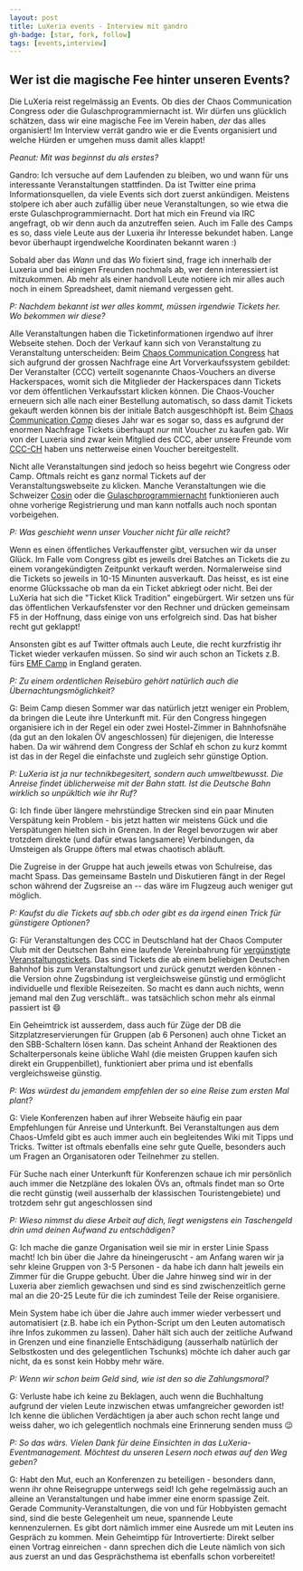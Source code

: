 ```yaml
---
layout: post
title: LuXeria events - Interview mit gandro
gh-badge: [star, fork, follow]
tags: [events,interview]
---
```


## Wer ist die magische Fee hinter unseren Events?
Die LuXeria reist regelmässig an Events. Ob dies der Chaos Communication Congress oder die Gulaschprogrammiernacht ist.
Wir dürfen uns glücklich schätzen, dass wir eine magische Fee im Verein haben, *der* das alles organisiert!
Im Interview verrät gandro wie er die Events organisiert und welche Hürden er umgehen muss damit alles klappt!

*Peanut: Mit was beginnst du als erstes?*

Gandro: Ich versuche auf dem Laufenden zu bleiben, wo und wann für uns interessante Veranstaltungen stattfinden. Da ist Twitter eine prima Informationsquellen, da viele Events sich dort zuerst ankündigen. Meistens stolpere ich aber auch zufällig über neue Veranstaltungen, so wie etwa die erste Gulaschprogrammiernacht. Dort hat mich ein Freund via IRC angefragt, ob wir denn auch da anzutreffen seien. Auch im Falle des Camps es so, dass viele Leute aus der Luxeria ihr Interesse bekundet haben. Lange bevor überhaupt irgendwelche Koordinaten bekannt waren :)

Sobald aber das *Wann* und das *Wo* fixiert sind, frage ich innerhalb der Luxeria und bei einigen Freunden nochmals ab, wer denn interessiert ist mitzukommen. Ab mehr als einer handvoll Leute notiere ich mir alles auch noch in einem Spreadsheet, damit niemand vergessen geht.

*P: Nachdem bekannt ist wer alles kommt, müssen irgendwie Tickets her. Wo bekommen wir diese?*

Alle Veranstaltungen haben die Ticketinformationen irgendwo auf ihrer Webseite stehen. Doch der Verkauf kann sich von Veranstaltung zu Veranstaltung unterscheiden: Beim [Chaos Communication Congress](https://events.ccc.de/congress/2018/wiki/index.php/Main_Page) hat sich aufgrund der grossen Nachfrage eine Art Vorverkaufssystem gebildet: Der Veranstalter (CCC) verteilt sogenannte Chaos-Vouchers an diverse Hackerspaces, womit sich die Mitglieder der Hackerspaces dann Tickets vor dem öffentlichen Verkaufsstart klicken können. Die Chaos-Voucher erneuern sich alle nach einer Bestellung automatisch, so dass damit Tickets gekauft werden können bis der initiale Batch ausgeschhöpft ist. Beim [Chaos Communication *Camp*](https://events.ccc.de/camp/2019/) dieses Jahr war es sogar so, dass es aufgrund der enormen Nachfrage Tickets überhaupt *nur* mit Voucher zu kaufen gab. Wir von der Luxeria sind zwar kein Mitglied des CCC, aber unsere Freunde vom [CCC-CH](https://www.ccc-ch.ch) haben uns netterweise einen Voucher bereitgestellt.

Nicht alle Veranstaltungen sind jedoch so heiss begehrt wie Congress oder Camp. Oftmals reicht es ganz normal Tickets auf der Veranstaltungswebseite zu klicken. Manche Veranstaltungen wie die Schweizer [Cosin](https://cosin.ch) oder die [Gulaschprogrammiernacht](https://gulas.ch) funktionieren auch ohne vorherige Registrierung und man kann notfalls auch noch spontan vorbeigehen.

*P: Was geschieht wenn unser Voucher nicht für alle reicht?*

Wenn es einen öffentliches Verkauffenster gibt, versuchen wir da unser Glück. Im Falle vom Congress gibt es jeweils drei Batches an Tickets die zu einem vorangekündigten Zeitpunkt verkauft werden. Normalerweise sind die Tickets so jeweils in 10-15 Minunten ausverkauft. Das heisst, es ist eine enorme Glückssache ob man da ein Ticket abkriegt oder nicht. Bei der LuXeria hat sich die "Ticket Klick Tradition" eingebürgert. Wir setzen uns für das öffentlichen Verkaufsfenster vor den Rechner und drücken gemeinsam F5 in der Hoffnung, dass einige von uns erfolgreich sind. Das hat bisher recht gut geklappt!

Ansonsten gibt es auf Twitter oftmals auch Leute, die recht kurzfristig ihr Ticket wieder verkaufen müssen. So sind wir auch schon an Tickets z.B. fürs [EMF Camp](https://emfcamp.org) in England geraten.

*P: Zu einem ordentlichen Reisebüro gehört natürlich auch die Übernachtungsmöglichkeit?*

G: Beim Camp diesen Sommer war das natürlich jetzt weniger ein Problem, da bringen die Leute ihre Unterkunft mit. Für den Congress hingegen organisiere ich in der Regel ein oder zwei Hostel-Zimmer in Bahnhofsnähe (da gut an den lokalen ÖV angeschlossen) für diejenigen, die Interesse haben. Da wir während dem Congress der Schlaf eh schon zu kurz kommt ist das in der Regel die einfachste und zugleich sehr günstige Option. 

*P: LuXeria ist ja nur technikbegesitert, sondern auch umweltbewusst. Die Anreise findet üblicherweise mit der Bahn statt. Ist die Deutsche Bahn wirklich so unpükltich wie ihr Ruf?*

G: Ich finde über längere mehrstündige Strecken sind ein paar Minuten Verspätung kein Problem - bis jetzt hatten wir meistens Gück und die Verspätungen hielten sich in Grenzen. In der Regel bevorzugen wir aber trotzdem direkte (und dafür etwas langsamere) Verbindungen, da Umsteigen als Gruppe öfters mal etwas chaotisch abläuft.

Die Zugreise in der Gruppe hat auch jeweils etwas von Schulreise, das macht Spass. Das gemeinsame Basteln und Diskutieren fängt in der Regel schon während der Zugsreise an -- das wäre im Flugzeug auch weniger gut möglich.

*P: Kaufst du die Tickets auf sbb.ch oder gibt es da irgend einen Trick für günstigere Optionen?*

G: Für Veranstaltungen des CCC in Deutschland hat der Chaos Computer Club mit der Deutschen Bahn eine laufende Vereinbahrung für [vergünstigte Veranstaltungstickets](https://bahn.events.ccc.de/). Das sind Tickets die ab einem beliebigen Deutschen Bahnhof bis zum Veranstaltungsort und zurück genutzt werden können - die Version ohne Zugsbindung ist vergleichsweise günstig und ermöglicht individuelle und flexible Reisezeiten. So macht es dann auch nichts, wenn jemand mal den Zug verschläft.. was tatsächlich schon mehr als einmal passiert ist 😄

Ein Geheimtrick ist ausserdem, dass auch für Züge der DB die Sitzplatzreservierungen für Gruppen (ab 6 Personen) auch ohne Ticket an den SBB-Schaltern lösen kann. Das scheint Anhand der Reaktionen des Schalterpersonals keine übliche Wahl (die meisten Gruppen kaufen sich direkt ein Gruppenbillet), funktioniert aber prima und ist ebenfalls vergleichsweise günstig.

*P: Was würdest du jemandem empfehlen der so eine Reise zum ersten Mal plant?*

G: Viele Konferenzen haben auf ihrer Webseite häufig ein paar Empfehlungen für Anreise  und Unterkunft. Bei Veranstaltungen aus dem Chaos-Umfeld gibt es auch immer auch ein begleitendes Wiki mit Tipps und Tricks. Twitter ist oftmals ebenfalls eine sehr gute Quelle, besonders auch um Fragen an Organisatoren oder Teilnehmer zu stellen.

Für Suche nach einer Unterkunft für Konferenzen schaue ich mir persönlich auch immer die Netzpläne des lokalen ÖVs an, oftmals findet man so Orte die recht günstig (weil ausserhalb der klassischen Touristengebiete) und trotzdem sehr gut angeschlossen sind

*P: Wieso nimmst du diese Arbeit auf dich, liegt wenigstens ein Taschengeld drin umd deinen Aufwand zu entschädigen?*

G: Ich mache die ganze Organisation weil sie mir in erster Linie Spass macht! Ich bin über die Jahre da hineingeruscht - am Anfang waren wir ja sehr kleine Gruppen von 3-5 Personen - da habe ich dann halt jeweils ein Zimmer für die Gruppe gebucht. Über die Jahre hinweg sind wir in der Luxeria aber ziemlich gewachsen und sind es sind zwischenzeitlich gerne mal an die 20-25 Leute für die ich zumindest Teile der Reise organisiere. 

Mein System habe ich über die Jahre auch immer wieder verbessert und automatisiert (z.B. habe ich ein Python-Script um den Leuten automatisch ihre Infos zukommen zu lassen). Daher hält sich auch der zeitliche Aufwand in Grenzen und eine finanzielle Entschädigung (ausserhalb natürlich der Selbstkosten und des gelegentlichen Tschunks) möchte ich daher auch gar nicht, da es sonst kein Hobby mehr wäre.

*P: Wenn wir schon beim Geld sind, wie ist den so die Zahlungsmoral?*

G: Verluste habe ich keine zu Beklagen, auch wenn die Buchhaltung aufgrund der vielen Leute inzwischen etwas umfangreicher geworden ist! Ich kenne die üblichen Verdächtigen ja aber auch schon recht lange und weiss daher, wo ich gelegentlich nochmals eine Erinnerung senden muss 😉

*P: So das wärs. Vielen Dank für deine Einsichten in das LuXeria-Eventmanagement. Möchtest du unseren Lesern noch etwas auf den Weg geben?*

G: Habt den Mut, euch an Konferenzen zu beteiligen - besonders dann, wenn ihr ohne Reisegruppe unterwegs seid! Ich gehe regelmässig auch an alleine an Veranstaltungen und habe immer eine enorm spassige Zeit. Gerade Community-Veranstaltungen, die von und für Hobbyisten gemacht sind, sind die beste Gelegenheit um neue, spannende Leute kennenzulernen. Es gibt dort nämlich immer eine Ausrede um mit Leuten ins Gespräch zu kommen. Mein Geheimtipp für Introvertierte: Direkt selber einen Vortrag einreichen - dann sprechen dich die Leute nämlich von sich aus zuerst an und das Gesprächsthema ist ebenfalls schon vorbereitet!